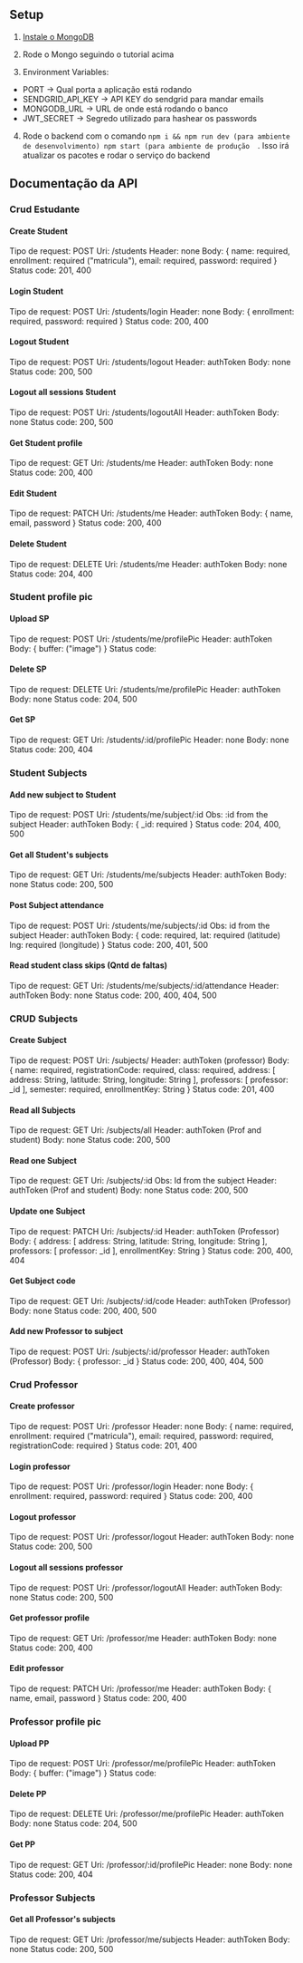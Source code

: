 ## Setup

1. [Instale o MongoDB](https://docs.mongodb.com/manual/installation/)

2. Rode o Mongo seguindo o tutorial acima

3. Environment Variables:
- PORT -> Qual porta a aplicação está rodando
- SENDGRID_API_KEY -> API KEY do sendgrid para mandar emails
- MONGODB_URL -> URL de onde está rodando o banco
- JWT_SECRET -> Segredo utilizado para hashear os passwords

4. Rode o backend com o comando `npm i && npm run dev (para ambiente de desenvolvimento) npm start (para ambiente de produção  `. Isso irá atualizar os pacotes e rodar o serviço do backend


## Documentação da API

### Crud Estudante 

#### Create Student 
Tipo de request: POST 
Uri: /students
Header: none
Body: {
    name: required,
    enrollment: required ("matricula"),
    email: required,
    password: required
}
Status code: 201, 400

#### Login Student 
Tipo de request: POST
Uri: /students/login
Header: none
Body: {
    enrollment: required,
    password: required
}
Status code: 200, 400

#### Logout Student 
Tipo de request: POST
Uri: /students/logout
Header: authToken
Body: none
Status code: 200, 500

#### Logout all sessions Student 
Tipo de request: POST
Uri: /students/logoutAll
Header: authToken
Body: none
Status code: 200, 500

#### Get Student profile
Tipo de request: GET
Uri: /students/me
Header: authToken
Body: none
Status code: 200, 400

#### Edit Student 
Tipo de request: PATCH
Uri: /students/me
Header: authToken
Body: {
     name,
     email,
     password
}
Status code: 200, 400


#### Delete Student 
Tipo de request: DELETE
Uri: /students/me
Header: authToken
Body: none
Status code: 204, 400

### Student profile pic

#### Upload SP 
Tipo de request: POST
Uri: /students/me/profilePic
Header: authToken
Body: {
    buffer: ("image")
}
Status code:

#### Delete SP
Tipo de request: DELETE
Uri: /students/me/profilePic
Header: authToken
Body: none
Status code: 204, 500

#### Get SP
Tipo de request: GET
Uri: /students/:id/profilePic
Header: none
Body: none
Status code: 200, 404

### Student Subjects

#### Add new subject to Student 
Tipo de request: POST
Uri: /students/me/subject/:id
Obs: :id from the subject
Header: authToken
Body: {
    _id: required
}
Status code: 204, 400, 500

#### Get all Student's subjects
Tipo de request: GET
Uri: /students/me/subjects
Header: authToken
Body: none
Status code: 200, 500

#### Post Subject attendance 
Tipo de request: POST
Uri: /students/me/subjects/:id
Obs: id from the subject
Header: authToken
Body: {
    code: required,
    lat: required (latitude)
    lng: required (longitude)
}
Status code: 200, 401, 500

#### Read student class skips (Qntd de faltas)
Tipo de request: GET 
Uri: /students/me/subjects/:id/attendance
Header: authToken
Body: none
Status code: 200, 400, 404, 500

### CRUD Subjects

#### Create Subject
Tipo de request: POST
Uri: /subjects/
Header: authToken (professor)
Body: {
    name: required,
    registrationCode: required, 
    class: required,
    address: [
        address: String,
        latitude: String,
        longitude: String
    ],
    professors: [
        professor: _id
    ],
    semester: required,
    enrollmentKey: String 
}
Status code: 201, 400

#### Read all Subjects  
Tipo de request: GET
Uri: /subjects/all 
Header: authToken (Prof and student)
Body: none
Status code: 200, 500

#### Read one Subject  
Tipo de request: GET 
Uri: /subjects/:id
Obs: Id from the subject
Header: authToken (Prof and student)
Body: none
Status code: 200, 500

#### Update one Subject  
Tipo de request: PATCH
Uri: /subjects/:id
Header: authToken (Professor)
Body: {
    address: [
        address: String,
        latitude: String,
        longitude: String
    ],
    professors: [
        professor: _id
    ],
    enrollmentKey: String 
}
Status code: 200, 400, 404

#### Get Subject code  
Tipo de request: GET 
Uri: /subjects/:id/code
Header: authToken (Professor)
Body: none
Status code: 200, 400, 500

#### Add new Professor to subject  
Tipo de request: POST 
Uri: /subjects/:id/professor
Header: authToken (Professor)
Body: {
    professor: _id
}
Status code: 200, 400, 404, 500

### Crud Professor 

#### Create professor 
Tipo de request: POST 
Uri: /professor
Header: none
Body: {
    name: required,
    enrollment: required ("matricula"),
    email: required,
    password: required,
    registrationCode: required
}
Status code: 201, 400

#### Login professor 
Tipo de request: POST
Uri: /professor/login
Header: none
Body: {
    enrollment: required,
    password: required
}
Status code: 200, 400

#### Logout professor 
Tipo de request: POST
Uri: /professor/logout
Header: authToken
Body: none
Status code: 200, 500

#### Logout all sessions professor 
Tipo de request: POST
Uri: /professor/logoutAll
Header: authToken
Body: none
Status code: 200, 500

#### Get professor profile
Tipo de request: GET
Uri: /professor/me
Header: authToken
Body: none
Status code: 200, 400

#### Edit professor 
Tipo de request: PATCH
Uri: /professor/me
Header: authToken
Body: {
     name,
     email,
     password
}
Status code: 200, 400

### Professor profile pic

#### Upload PP 
Tipo de request: POST
Uri: /professor/me/profilePic
Header: authToken
Body: {
    buffer: ("image")
}
Status code:

#### Delete PP
Tipo de request: DELETE
Uri: /professor/me/profilePic
Header: authToken
Body: none
Status code: 204, 500

#### Get PP
Tipo de request: GET
Uri: /professor/:id/profilePic
Header: none
Body: none
Status code: 200, 404

### Professor Subjects

#### Get all Professor's subjects
Tipo de request: GET
Uri: /professor/me/subjects
Header: authToken
Body: none
Status code: 200, 500

